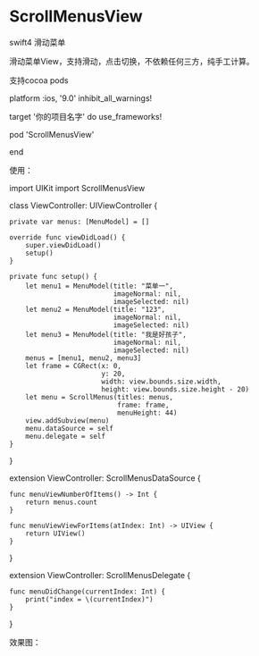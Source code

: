 # ScrollMenusView
swift4 滑动菜单

 滑动菜单View，支持滑动，点击切换，不依赖任何三方，纯手工计算。
 
 支持cocoa pods
 
platform :ios, '9.0'
inhibit_all_warnings!

target '你的项目名字' do
    use_frameworks!

pod 'ScrollMenusView'

end

使用：

import UIKit
import ScrollMenusView

class ViewController: UIViewController {
    
    private var menus: [MenuModel] = []

    override func viewDidLoad() {
        super.viewDidLoad()
        setup()
    }

    private func setup() {
        let menu1 = MenuModel(title: "菜单一",
                              imageNormal: nil,
                              imageSelected: nil)
        let menu2 = MenuModel(title: "123",
                              imageNormal: nil,
                              imageSelected: nil)
        let menu3 = MenuModel(title: "我是好孩子",
                              imageNormal: nil,
                              imageSelected: nil)
        menus = [menu1, menu2, menu3]
        let frame = CGRect(x: 0,
                           y: 20,
                           width: view.bounds.size.width,
                           height: view.bounds.size.height - 20)
        let menu = ScrollMenus(titles: menus,
                               frame: frame,
                               menuHeight: 44)
        view.addSubview(menu)
        menu.dataSource = self
        menu.delegate = self
    }
}

extension ViewController: ScrollMenusDataSource {
    
    func menuViewNumberOfItems() -> Int {
        return menus.count
    }
    
    func menuViewViewForItems(atIndex: Int) -> UIView {
        return UIView()
    }
}

extension ViewController: ScrollMenusDelegate {
    
    func menuDidChange(currentIndex: Int) {
        print("index = \(currentIndex)")
    }
}


效果图：



